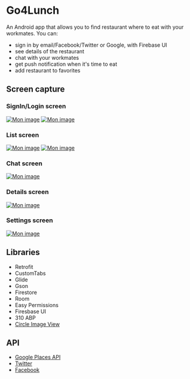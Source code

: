 # Go4Lunch

An Android app that allows you to find restaurant where to eat with your workmates.
You can:
- sign in by email/Facebook/Twitter or Google, with Firebase UI
- see details of the restaurant
- chat with your workmates
- get push notification when it's time to eat
- add restaurant to favorites


## Screen capture 

### SignIn/Login screen

<a href="https://www.casimages.com/i/21071909313925445917497796.png.html" title="Mon image" target="_blank"><img src="https://nsm09.casimages.com/img/2021/07/19//mini_21071909313925445917497796.png" border="0" alt="Mon image" /></a>
<a href="https://www.casimages.com/i/21071909313825445917497795.png.html" title="Mon image" target="_blank"><img src="https://nsm09.casimages.com/img/2021/07/19//mini_21071909313825445917497795.png" border="0" alt="Mon image" /></a>


### List screen 

<a href="https://www.casimages.com/i/21071909314025445917497798.png.html" title="Mon image" target="_blank"><img src="https://nsm09.casimages.com/img/2021/07/19//mini_21071909314025445917497798.png" border="0" alt="Mon image" /></a>
<a href="https://www.casimages.com/i/21071909314025445917497797.png.html" title="Mon image" target="_blank"><img src="https://nsm09.casimages.com/img/2021/07/19//mini_21071909314025445917497797.png" border="0" alt="Mon image" /></a>


### Chat screen

<a href="https://www.casimages.com/i/21071909314125445917497800.png.html" title="Mon image" target="_blank"><img src="https://nsm09.casimages.com/img/2021/07/19//mini_21071909314125445917497800.png" border="0" alt="Mon image" /></a>

### Details screen

<a href="https://www.casimages.com/i/21071909314225445917497801.png.html" title="Mon image" target="_blank"><img src="https://nsm09.casimages.com/img/2021/07/19//mini_21071909314225445917497801.png" border="0" alt="Mon image" /></a>

### Settings screen

<a href="https://www.casimages.com/i/21071909314025445917497799.png.html" title="Mon image" target="_blank"><img src="https://nsm09.casimages.com/img/2021/07/19//mini_21071909314025445917497799.png" border="0" alt="Mon image" /></a>


## Libraries

- Retrofit
- CustomTabs
- Glide
- Gson
- Firestore
- Room
- Easy Permissions
- Firesbase UI
- 310 ABP
- [Circle Image View](https://github.com/hdodenhof/CircleImageView)



## API

- [Google Places API](https://developers.google.com/places/web-service/intro?hl=fr)
- [Twitter](https://developer.twitter.com/en/docs)
- [Facebook](https://developers.facebook.com/docs/facebook-login/)
